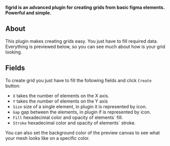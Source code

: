 **figrid is an advanced plugin for creating grids from basic figma elements. Powerful and simple.**

## About

This plugin makes creating grids easy. You just have to fill required data. Everything is previewed below, so you can see much about how is your grid looking.

## Fields

To create grid you just have to fill the following fields and click `Create` button:

- `X` takes the number of elements on the X axis.
- `Y` takes the number of elements on the Y axis
- `Size` size of a single element, in plugin it is represented by icon.
- `Gap` gap between the elements, in plugin if is represented by icon.
- `Fill` hexadecimal color and opacity of elements\` fill.
- `Stroke` hexadecimal color and opacity of elements\` stroke.

You can also set the background color of the preview canvas to see what your mesh looks like on a specific color.
